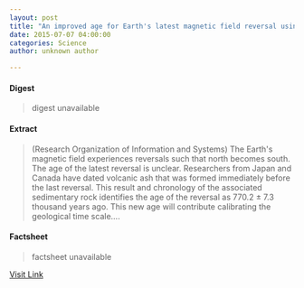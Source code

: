 ```yaml
---
layout: post
title: "An improved age for Earth's latest magnetic field reversal using radiometric dating"
date: 2015-07-07 04:00:00
categories: Science
author: unknown author

---
```



#### Digest
>digest unavailable

#### Extract
>(Research Organization of Information and Systems) The Earth's magnetic field experiences reversals such that north becomes south. The age of the latest reversal is unclear. Researchers from Japan and Canada have dated volcanic ash that was formed immediately before the last reversal. This result and chronology of the associated sedimentary rock identifies the age of the reversal as 770.2 ± 7.3 thousand years ago. This new age will contribute calibrating the geological time scale....

#### Factsheet
>factsheet unavailable

[Visit Link](http://www.eurekalert.org/pub_releases/2015-07/rooi-aia070615.php)


